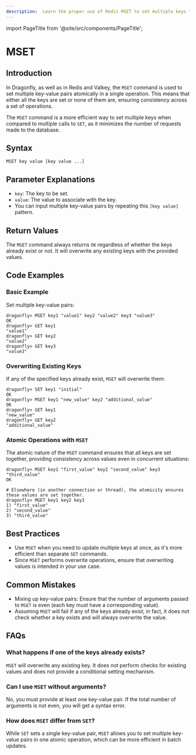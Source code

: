 ```yaml
---
description:  Learn the proper use of Redis MSET to set multiple keys to multiple values simultaneously.
---
```


import PageTitle from '@site/src/components/PageTitle';

# MSET

<PageTitle title="Redis MSET Command (Documentation) | Dragonfly" />

## Introduction

In Dragonfly, as well as in Redis and Valkey, the `MSET` command is used to set multiple key-value pairs atomically in a single operation.
This means that either all the keys are set or none of them are, ensuring consistency across a set of operations.

The `MSET` command is a more efficient way to set multiple keys when compared to multiple calls to `SET`, as it minimizes the number of requests made to the database.

## Syntax

```shell
MSET key value [key value ...]
```

## Parameter Explanations

- `key`: The key to be set.
- `value`: The value to associate with the key.
- You can input multiple key-value pairs by repeating this `[key value]` pattern.

## Return Values

The `MSET` command always returns `OK` regardless of whether the keys already exist or not.
It will overwrite any existing keys with the provided values.

## Code Examples

### Basic Example

Set multiple key-value pairs:

```shell
dragonfly> MSET key1 "value1" key2 "value2" key3 "value3"
OK
dragonfly> GET key1
"value1"
dragonfly> GET key2
"value2"
dragonfly> GET key3
"value3"
```

### Overwriting Existing Keys

If any of the specified keys already exist, `MSET` will overwrite them:

```shell
dragonfly> SET key1 "initial"
OK
dragonfly> MSET key1 "new_value" key2 "additional_value"
OK
dragonfly> GET key1
"new_value"
dragonfly> GET key2
"additional_value"
```

### Atomic Operations with `MSET`

The atomic nature of the `MSET` command ensures that all keys are set together, providing consistency across values even in concurrent situations:

```shell
dragonfly> MSET key1 "first_value" key2 "second_value" key3 "third_value"
OK

# Elsewhere (in another connection or thread), the atomicity ensures these values are set together.
dragonfly> MGET key1 key2 key3
1) "first_value"
2) "second_value"
3) "third_value"
```

## Best Practices

- Use `MSET` when you need to update multiple keys at once, as it's more efficient than separate `SET` commands.
- Since `MSET` performs overwrite operations, ensure that overwriting values is intended in your use case.

## Common Mistakes

- Mixing up key-value pairs: Ensure that the number of arguments passed to `MSET` is even (each key must have a corresponding value).
- Assuming `MSET` will fail if any of the keys already exist; in fact, it does not check whether a key exists and will always overwrite the value.

## FAQs

### What happens if one of the keys already exists?

`MSET` will overwrite any existing key. It does not perform checks for existing values and does not provide a conditional setting mechanism.

### Can I use `MSET` without arguments?

No, you must provide at least one key-value pair. If the total number of arguments is not even, you will get a syntax error.

### How does `MSET` differ from `SET`?

While `SET` sets a single key-value pair, `MSET` allows you to set multiple key-value pairs in one atomic operation, which can be more efficient in batch updates.